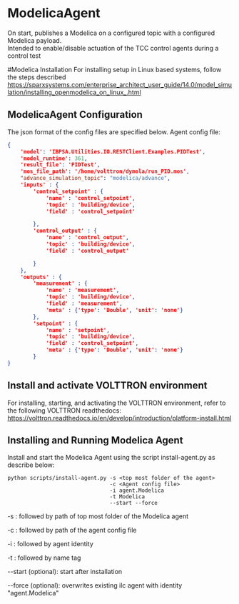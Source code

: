 # ModelicaAgent

On start, publishes a Modelica on a configured topic with a configured Modelica payload.  
Intended to enable/disable actuation of the TCC control agents during a control test

#Modelica Installation
For installing setup in Linux based systems, follow the steps described 
https://sparxsystems.com/enterprise_architect_user_guide/14.0/model_simulation/installing_openmodelica_on_linux_.html

## ModelicaAgent Configuration

The json format of the config files are specified below. Agent config file:

```` json
{
    'model': 'IBPSA.Utilities.IO.RESTClient.Examples.PIDTest',
    'model_runtime': 361,
    'result_file': 'PIDTest',
    'mos_file_path': '/home/volttron/dymola/run_PID.mos',
    "advance_simulation_topic": "modelica/advance",
    'inputs' : {
        'control_setpoint' : {
            'name' : 'control_setpoint',
            'topic' : 'building/device',
            'field' : 'control_setpoint'

        },
        'control_output' : {
            'name' : 'control_output',
            'topic' : 'building/device',
            'field' : 'control_output'

        }
    },
    'outputs' : {
        'measurement' : {
            'name' : 'measurement',
            'topic' : 'building/device',
            'field' : 'measurement',
            'meta' : {'type': 'Double', 'unit': 'none'}
        },
        'setpoint' : {
            'name' : 'setpoint',
            'topic' : 'building/device',
            'field' : 'control_setpoint',
            'meta' : {'type': 'Double', 'unit': 'none'}
        }
}          
````
## Install and activate VOLTTRON environment
For installing, starting, and activating the VOLTTRON environment, refer to the following VOLTTRON readthedocs: 
https://volttron.readthedocs.io/en/develop/introduction/platform-install.html

## Installing and Running Modelica Agent
Install and start the Modelica Agent using the script install-agent.py as describe below:

```
python scripts/install-agent.py -s <top most folder of the agent> 
                                -c <Agent config file>
                                -i agent.Modelica
                                -t Modelica
                                --start --force
```
-s : followed by path of top most folder of the Modelica agent

-c : followed by path of the agent config file

-i : followed by agent identity

-t : followed by name tag
 
--start (optional): start after installation

--force (optional): overwrites existing ilc agent with identity "agent.Modelica"  
